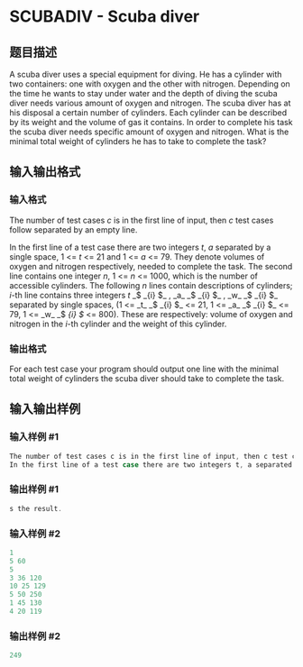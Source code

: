 # SCUBADIV - Scuba diver

## 题目描述

A scuba diver uses a special equipment for diving. He has a cylinder with two containers: one with oxygen and the other with nitrogen. Depending on the time he wants to stay under water and the depth of diving the scuba diver needs various amount of oxygen and nitrogen. The scuba diver has at his disposal a certain number of cylinders. Each cylinder can be described by its weight and the volume of gas it contains. In order to complete his task the scuba diver needs specific amount of oxygen and nitrogen. What is the minimal total weight of cylinders he has to take to complete the task?

## 输入输出格式

### 输入格式

The number of test cases _c_ is in the first line of input, then _c_ test cases follow separated by an empty line.

In the first line of a test case there are two integers _t_, _a_ separated by a single space, 1 <= _t_ <= 21 and 1 <= _a_ <= 79. They denote volumes of oxygen and nitrogen respectively, needed to complete the task. The second line contains one integer _n_, 1 <= _n_ <= 1000, which is the number of accessible cylinders. The following _n_ lines contain descriptions of cylinders; _i_-th line contains three integers _t_ _$ _{i} $_ , _a_ _$ _{i} $_ , _w_ _$ _{i} $_ separated by single spaces, (1 <= _t_ _$ _{i} $_ <= 21, 1 <= _a_ _$ _{i} $_ <= 79, 1 <= _w_ _$ _{i} $_ <= 800). These are respectively: volume of oxygen and nitrogen in the _i_-th cylinder and the weight of this cylinder.

### 输出格式

For each test case your program should output one line with the minimal total weight of cylinders the scuba diver should take to complete the task.

## 输入输出样例

### 输入样例 #1

```cpp
The number of test cases c is in the first line of input, then c test cases follow separated by an empty line.
In the first line of a test case there are two integers t, a separated by a single space, 1 &amp;lt;= t &amp;lt;= 21 and 1 &amp;lt;= a &amp;lt;= 79. They denote volumes of oxygen and nitrogen respectively, needed to complete the task. The second line contains one integer n, 1 &amp;lt;= n &amp;lt;= 1000, which is the number of accessible cylinders. The following n lines contain descriptions of cylinders; i-th line contains three integers ti, ai, wi separated by single spaces, (1 &amp;lt;= ti &amp;lt;= 21, 1 &amp;lt;= ai &amp;lt;= 79, 1 &amp;lt;= wi &amp;lt;= 800). These are respectively: volume of oxygen and nitrogen in the i-th cylinder and the weight of this cylinder.
```


### 输出样例 #1

```cpp
s the result.
```


### 输入样例 #2

```cpp
1
5 60
5
3 36 120
10 25 129
5 50 250
1 45 130
4 20 119
```


### 输出样例 #2

```cpp
249
```


